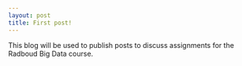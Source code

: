 ```yaml
---
layout: post
title: First post!
---
```


This blog will be used to publish posts to discuss assignments for the Radboud Big Data course.
